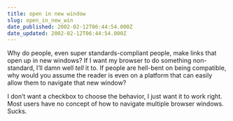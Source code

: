 ```yaml
---
title: open in new window
slug: open_in_new_win
date_published: 2002-02-12T06:44:54.000Z
date_updated: 2002-02-12T06:44:54.000Z
---
```


Why do people, even super standards-compliant people, make links that open up in new windows? If I want my browser to do something non-standard, I’ll damn well *tell* it to. If people are hell-bent on being compatible, why would you assume the reader is even on a platform that can easily allow them to navigate that new window?

I don’t want a checkbox to choose the behavior, I just want it to work right. Most users have no concept of how to navigate multiple browser windows. Sucks.
